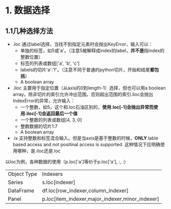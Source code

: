 # 1. 数据选择 #
## 1.1几种选择方法 ##
* .loc 通过label选择，当找不到指定元素时会抛出KeyError，输入可以：
	* 单独的标签，如5或'a'。（注意5被解释成index的label，**并不是**指index的整数位置）
	* 标签的列表或数组['a', 'b', 'c']
	* labels的切片'a':'f'。（注意不同于普通的python切片，开始和结尾**都包括**）
	* A boolean array
* .iloc 主要用于指定位置（从axis的0到length-1）选择，但也可以用a boolean array。除非切片的索引允许冲出范围，否则超出范围的索引.iloc会抛出IndexError的异常，允许输入：
	* 一个整数，如5，这个和.loc石油区别的，**使用.loc[-1]会抛出异常而使用.iloc[-1]会返回最后一个值**
	* 一个整数的列表或数组[4, 3, 0]
	* 整数数据的切片1:7
	* A boolean array
* .ix 支持整数和标签混合输入。但是当axis是基于整数的时候，**ONLY** lable based access and not positinal access is supported. 这种情况下应明确使用哪种，是.iloc还是.loc

以loc为例，各种数据的使用（p.loc['a']等价于p.loc['a'], :, :）	
<table class="table">
	<tr><td>Object Type</td><td>Indexers</td></tr>
	<tr><td>Series</td><td>s.loc[indexer]</td></tr>
	<tr><td>DataFrame</td><td>df.loc[row_indexer,column_indexer]</td></tr>
	<tr><td>Panel</td><td>p.loc[item_indexer,major_indexer,minor_indexer]</td></tr>
</table>
